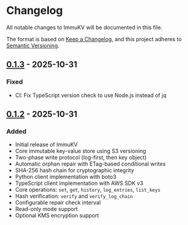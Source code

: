 # Changelog

All notable changes to ImmuKV will be documented in this file.

The format is based on [Keep a Changelog](https://keepachangelog.com/en/1.0.0/),
and this project adheres to [Semantic Versioning](https://semver.org/spec/v2.0.0.html).

## [0.1.3] - 2025-10-31

### Fixed

- CI: Fix TypeScript version check to use Node.js instead of jq

## [0.1.2] - 2025-10-31

### Added

- Initial release of ImmuKV
- Core immutable key-value store using S3 versioning
- Two-phase write protocol (log-first, then key object)
- Automatic orphan repair with ETag-based conditional writes
- SHA-256 hash chain for cryptographic integrity
- Python client implementation with boto3
- TypeScript client implementation with AWS SDK v3
- Core operations: `set`, `get`, `history`, `log_entries`, `list_keys`
- Hash verification: `verify` and `verify_log_chain`
- Configurable repair check interval
- Read-only mode support
- Optional KMS encryption support

[0.1.3]: https://github.com/Portfoligno/immukv/releases/tag/0.1.3
[0.1.2]: https://github.com/Portfoligno/immukv/releases/tag/0.1.2
